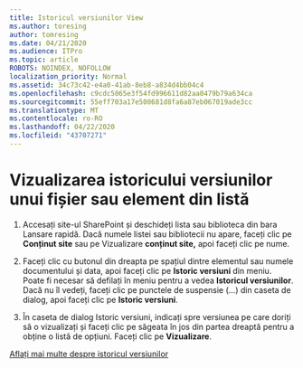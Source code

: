 ```yaml
---
title: Istoricul versiunilor View
ms.author: toresing
author: tomresing
ms.date: 04/21/2020
ms.audience: ITPro
ms.topic: article
ROBOTS: NOINDEX, NOFOLLOW
localization_priority: Normal
ms.assetid: 34c73c42-e4a0-41ab-8eb8-a834d4bb04c4
ms.openlocfilehash: c9cdc5065e3f54fd996611d82aa0479b79a634ca
ms.sourcegitcommit: 55eff703a17e500681d8fa6a87eb067019ade3cc
ms.translationtype: MT
ms.contentlocale: ro-RO
ms.lasthandoff: 04/22/2020
ms.locfileid: "43707271"
---
```

# <a name="view-version-history-of-a-file-or-list-item"></a>Vizualizarea istoricului versiunilor unui fișier sau element din listă

1. Accesați site-ul SharePoint și deschideți lista sau biblioteca din bara Lansare rapidă. Dacă numele listei sau bibliotecii nu apare, faceți clic pe **Conținut site** sau pe Vizualizare **conținut site,** apoi faceți clic pe nume.
    
2. Faceți clic cu butonul din dreapta pe spațiul dintre elementul sau numele documentului și data, apoi faceți clic pe **Istoric versiuni** din meniu. Poate fi necesar să defilați în meniu pentru a vedea **Istoricul versiunilor**. Dacă nu îl vedeți, faceți clic pe punctele de suspensie (...) din caseta de dialog, apoi faceți clic pe **Istoric versiuni**.
    
3. În caseta de dialog Istoric versiuni, indicați spre versiunea pe care doriți să o vizualizați și faceți clic pe săgeata în jos din partea dreaptă pentru a obține o listă de opțiuni. Faceți clic pe **Vizualizare**.
    
[Aflați mai multe despre istoricul versiunilor](https://go.microsoft.com/fwlink/?linkid=875709)
  


